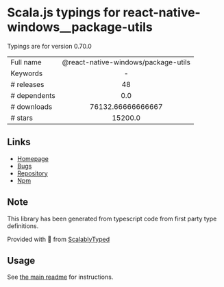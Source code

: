 
# Scala.js typings for react-native-windows__package-utils

Typings are for version 0.70.0



|                    |                 |
| ------------------ | :-------------: |
| Full name          | @react-native-windows/package-utils |
| Keywords           | - |
| # releases         | 48 |
| # dependents       | 0.0 |
| # downloads        | 76132.66666666667 |
| # stars            | 15200.0 |

## Links
- [Homepage](https://github.com/microsoft/react-native-windows#readme)
- [Bugs](https://github.com/microsoft/react-native-windows/issues)
- [Repository](https://github.com/microsoft/react-native-windows)
- [Npm](https://www.npmjs.com/package/%40react-native-windows%2Fpackage-utils)
    


## Note
This library has been generated from typescript code from first party type definitions.

Provided with :purple_heart: from [ScalablyTyped](https://github.com/oyvindberg/ScalablyTyped)

## Usage
See [the main readme](../../readme.md) for instructions.


